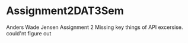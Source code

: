 # Assignment2DAT3Sem
Anders Wade Jensen
Assignment 2
Missing key things of API excersise. could'nt figure out
